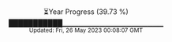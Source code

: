 <p align="center">
⏳Year Progress (39.73 %) <br>
███████████▁▁▁▁▁▁▁▁▁▁▁▁▁▁▁▁▁▁▁ <br>
<sub>Updated: Fri, 26 May 2023 00:08:07 GMT</sub>
</p>


